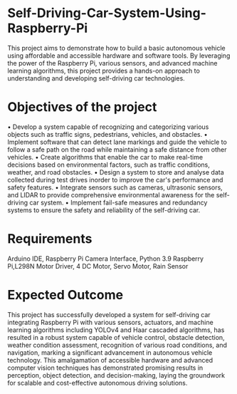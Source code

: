 # Self-Driving-Car-System-Using-Raspberry-Pi
This project aims to demonstrate how to build a basic autonomous vehicle using affordable and accessible hardware and software tools. By leveraging the power of the Raspberry Pi, various sensors, and advanced machine learning algorithms, this project provides a hands-on approach to understanding and developing self-driving car technologies.
# Objectives of the project
•	Develop a system capable of recognizing and categorizing various objects such as traffic signs, pedestrians, vehicles, and obstacles.
•	Implement software that can detect lane markings and guide the vehicle to follow a safe path on the road while maintaining a safe distance from other vehicles.
•	Create algorithms that enable the car to make real-time decisions based on environmental factors, such as traffic conditions, weather, and road obstacles.
•	Design a system to store and analyse data collected during test drives inorder to improve the car's performance and safety features.
•	Integrate sensors such as cameras, ultrasonic sensors, and LIDAR to provide comprehensive environmental awareness for the self-driving car system.
•	Implement fail-safe measures and redundancy systems to ensure the safety and reliability of the self-driving car.
# Requirements
Arduino IDE, Raspberry Pi Camera Interface, Python 3.9 
Raspberry Pi,L298N Motor Driver, 4 DC Motor, Servo Motor, Rain Sensor 
# Expected Outcome
This project has successfully developed a system for self-driving car integrating Raspberry Pi with various sensors, actuators, and machine learning algorithms including YOLOv4 and Haar cascaded algorithms, has resulted in a robust system capable of vehicle control, obstacle detection, weather condition assessment, recognition of various road conditions, and navigation, marking a significant advancement in autonomous vehicle technology. This amalgamation of accessible hardware and advanced computer vision techniques has demonstrated promising results in perception, object detection, and decision-making, laying the groundwork for scalable and cost-effective autonomous driving solutions.
